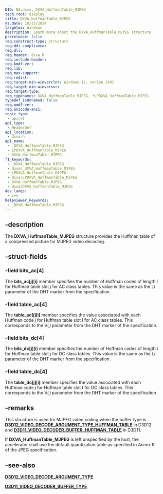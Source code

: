 ```yaml
---
UID: NS:dxva._DXVA_HuffmanTable_MJPEG
tech.root: display
title: DXVA_HuffmanTable_MJPEG
ms.date: 10/25/2024
targetos: Windows
description: Learn more about the DXVA_HuffmanTable_MJPEG structure.
prerelease: false
req.construct-type: structure
req.ddi-compliance: 
req.dll: 
req.header: dxva.h
req.include-header: 
req.kmdf-ver: 
req.lib: 
req.max-support: 
req.redist: 
req.target-min-winverclnt: Windows 11, verion 24H2
req.target-min-winversvr: 
req.target-type: 
req.typenames: DXVA_HuffmanTable_MJPEG, *LPDXVA_HuffmanTable_MJPEG
typedef_isUnnamed: false
req.umdf-ver: 
req.unicode-ansi: 
topic_type:
 - apiref
api_type:
 - HeaderDef
api_location:
 - dxva.h
api_name:
 - _DXVA_HuffmanTable_MJPEG
 - LPDXVA_HuffmanTable_MJPEG
 - DXVA_HuffmanTable_MJPEG
f1_keywords:
 - _DXVA_HuffmanTable_MJPEG
 - dxva/_DXVA_HuffmanTable_MJPEG
 - LPDXVA_HuffmanTable_MJPEG
 - dxva/LPDXVA_HuffmanTable_MJPEG
 - DXVA_HuffmanTable_MJPEG
 - dxva/DXVA_HuffmanTable_MJPEG
dev_langs:
 - c++
helpviewer_keywords:
 - _DXVA_HuffmanTable_MJPEG
---
```


## -description

The **DXVA_HuffmanTable_MJPEG** structure provides the Huffman table of a compressed picture for MJPEG video decoding.

## -struct-fields

### -field bits_ac[4]

The **bits_ac[j][i]** member specifies the number of Huffman codes of length *i* for Huffman table slot *j* for AC class tables. This value is the same as the L*i* parameter of the DHT marker from the specification.

### -field table_ac[4]

The **table_ac[j][i]** member specifies the value associated with each Huffman code *j* for Huffman table slot I for AC class tables. This corresponds to the V*i,j* parameter from the DHT marker of the specification.

### -field bits_dc[4]

The **bits_dc[j][i]** member specifies the number of Huffman codes of length *i* for Huffman table slot *j* for DC class tables.  This value is the same as the L*i* parameter of the DHT marker from the specification.

### -field table_dc[4]

The **table_dc[j][i]** member specifies the value associated with each Huffman code *j* for Huffman table slot I for DC class tables. This corresponds to the V*i,j* parameter from the DHT marker of the specification.

## -remarks

This structure is used for MJPEG video coding when the buffer type is [**D3D12_VIDEO_DECODE_ARGUMENT_TYPE_HUFFMAN_TABLE**](/windows/win32/api/d3d12video/ne-d3d12video-d3d12_video_decode_argument_type) in D3D12 and [**D3D11_VIDEO_DECODER_BUFFER_HUFFMAN_TABLE**](/windows/win32/api/d3d11/ne-d3d11-d3d11_video_decoder_buffer_type) in D3D11.

If **DXVA_HuffmanTable_MJPEG** is left unspecified by the host, the accelerator shall use the default quantization table as specified in Annex K of the JPEG specification.

## -see-also

[**D3D12_VIDEO_DECODE_ARGUMENT_TYPE**](/windows/win32/api/d3d12video/ne-d3d12video-d3d12_video_decode_argument_type)

[**D3D11_VIDEO_DECODER_BUFFER_TYPE**](/windows/win32/api/d3d11/ne-d3d11-d3d11_video_decoder_buffer_type)
